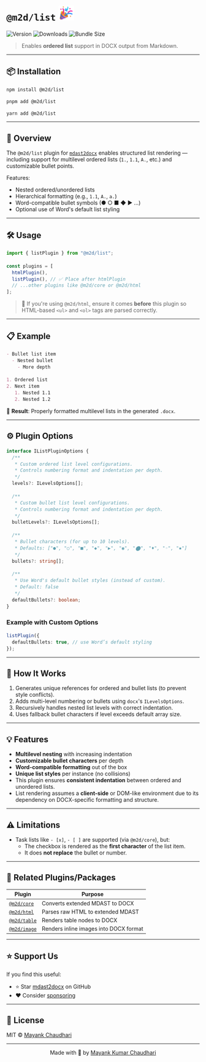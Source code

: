 # `@m2d/list` <img src="https://raw.githubusercontent.com/mayank1513/mayank1513/main/popper.png" height="40"/>

![Version](https://img.shields.io/npm/v/@m2d/list?color=green) ![Downloads](https://img.shields.io/npm/dm/@m2d/list) ![Bundle Size](https://img.shields.io/bundlephobia/minzip/@m2d/list)

> Enables **ordered list** support in DOCX output from Markdown.

---

## 📦 Installation

```bash
npm install @m2d/list
```

```bash
pnpm add @m2d/list
```

```bash
yarn add @m2d/list
```

---

## 🚀 Overview

The `@m2d/list` plugin for [`mdast2docx`](https://github.com/mayankchaudhari/mdast2docx) enables structured list rendering — including support for multilevel ordered lists (`1.`, `1.1`, `A.`, etc.) and customizable bullet points.

Features:

- Nested ordered/unordered lists
- Hierarchical formatting (e.g., `1.1`, `A.`, `a.`)
- Word-compatible bullet symbols (● ○ ■ ◆ ▶ …)
- Optional use of Word's default list styling

---

## 🛠️ Usage

```ts
import { listPlugin } from "@m2d/list";

const plugins = [
  htmlPlugin(),
  listPlugin(), // ✅ Place after htmlPlugin
  // ...other plugins like @m2d/core or @m2d/html
];
```

> 🧠 If you're using `@m2d/html`, ensure it comes **before** this plugin so HTML-based `<ul>` and `<ol>` tags are parsed correctly.

---

## 📋 Example

```md
- Bullet list item
  - Nested bullet
    - More depth

1. Ordered list
2. Next item
   1. Nested 1.1
   2. Nested 1.2
```

🧾 **Result**: Properly formatted multilevel lists in the generated `.docx`.

---

## ⚙️ Plugin Options

```ts
interface IListPluginOptions {
  /**
   * Custom ordered list level configurations.
   * Controls numbering format and indentation per depth.
   */
  levels?: ILevelsOptions[];

  /**
   * Custom bullet list level configurations.
   * Controls numbering format and indentation per depth.
   */
  bulletLevels?: ILevelsOptions[];

  /**
   * Bullet characters (for up to 10 levels).
   * Defaults: ["●", "○", "■", "◆", "▶", "◉", "⬤", "♦", "◦", "▪"]
   */
  bullets?: string[];

  /**
   * Use Word's default bullet styles (instead of custom).
   * Default: false
   */
  defaultBullets?: boolean;
}
```

### Example with Custom Options

```ts
listPlugin({
  defaultBullets: true, // use Word’s default styling
});
```

---

## 🧠 How It Works

1. Generates unique references for ordered and bullet lists (to prevent style conflicts).
2. Adds multi-level numbering or bullets using `docx`'s `ILevelsOptions`.
3. Recursively handles nested list levels with correct indentation.
4. Uses fallback bullet characters if level exceeds default array size.

---

## 💡 Features

- **Multilevel nesting** with increasing indentation
- **Customizable bullet characters** per depth
- **Word-compatible formatting** out of the box
- **Unique list styles** per instance (no collisions)
- This plugin ensures **consistent indentation** between ordered and unordered lists.
- List rendering assumes a **client-side** or DOM-like environment due to its dependency on DOCX-specific formatting and structure.

---

## **⚠️ Limitations**

- Task lists like `- [x]`, `- [ ]` are supported (via `@m2d/core`), but:
  - The checkbox is rendered as the **first character** of the list item.
  - It does **not replace** the bullet or number.

---

## 🔌 Related Plugins/Packages

| Plugin                                               | Purpose                                |
| ---------------------------------------------------- | -------------------------------------- |
| [`@m2d/core`](https://npmjs.com/package/@m2d/core)   | Converts extended MDAST to DOCX        |
| [`@m2d/html`](https://npmjs.com/package/@m2d/html)   | Parses raw HTML to extended MDAST      |
| [`@m2d/table`](https://npmjs.com/package/@m2d/table) | Renders table nodes to DOCX            |
| [`@m2d/image`](https://npmjs.com/package/@m2d/image) | Renders inline images into DOCX format |

---

## ⭐ Support Us

If you find this useful:

- ⭐ Star [mdast2docx](https://github.com/tiny-md/mdast2docx) on GitHub
- ❤️ Consider [sponsoring](https://github.com/sponsors/mayank1513)

---

## 🧾 License

MIT © [Mayank Chaudhari](https://github.com/mayankchaudhari)

---

<p align="center">Made with 💖 by <a href="https://mayank-chaudhari.vercel.app" target="_blank">Mayank Kumar Chaudhari</a></p>
